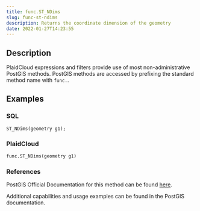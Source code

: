 ```yaml
---
title: func.ST_NDims
slug: func-st-ndims
description: Returns the coordinate dimension of the geometry
date: 2022-01-27T14:23:55
---
```



## Description


PlaidCloud expressions and filters provide use of most non-administrative PostGIS methods. PostGIS methods are accessed by prefixing the standard method name with `func.`.



## Examples


### SQL



```
ST_NDims(geometry g1);
```


### PlaidCloud



```python
func.ST_NDims(geometry g1)
```


### References


PostGIS Official Documentation for this method can be found [here](https://postgis.net/docs/manual-3.1/ST_NDims.html).



Additional capabilities and usage examples can be found in the PostGIS documentation.

